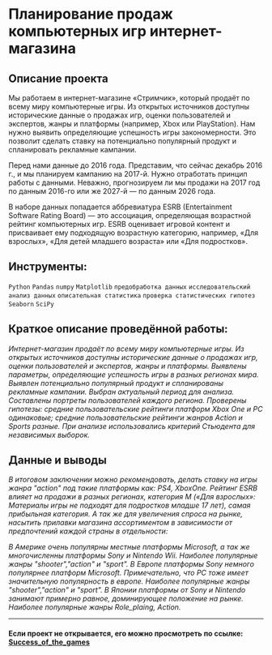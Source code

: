 # Планирование продаж компьютерных игр интернет-магазина

## Описание проекта

Мы работаем в интернет-магазине «Стримчик», который продаёт по всему миру компьютерные игры. Из открытых источников доступны исторические данные о продажах игр, оценки пользователей и экспертов, жанры и платформы (например, Xbox или PlayStation). Нам нужно выявить определяющие успешность игры закономерности. Это позволит сделать ставку на потенциально популярный продукт и спланировать рекламные кампании.<br>

Перед нами данные до 2016 года. Представим, что сейчас декабрь 2016 г., и мы планируем кампанию на 2017-й. Нужно отработать принцип работы с данными. Неважно, прогнозируем ли мы продажи на 2017 год по данным 2016-го или же 2027-й — по данным 2026 года. <br>

В наборе данных попадается аббревиатура ESRB (Entertainment Software Rating Board) — это ассоциация, определяющая возрастной рейтинг компьютерных игр. ESRB оценивает игровой контент и присваивает ему подходящую возрастную категорию, например, «Для взрослых», «Для детей младшего возраста» или «Для подростков».

## Инструменты:
`Python`
`Pandas`
`numpy`
`Matplotlib`
`предобработка данных`
`исследовательский анализ данных`
`описательная статистика`
`проверка статистических гипотез`
`Seaborn`
`SciPy`

## Краткое описание проведённой работы:
<i> Интернет-магазин продаёт по всему миру компьютерные игры. Из открытых источников доступны исторические данные о продажах игр, оценки пользователей и экспертов, жанры и платформы. 
Выявлены параметры, определяющие успешность игры в разных регионах мира. 
Выявлен потенциально популярный продукт и спланированы рекламные кампании.
Выбран актуальный период для анализа. Составлены портреты пользователей каждого региона. 
Проверены гипотезы: средние пользовательские рейтинги платформ Xbox One и PC одинаковые;
средние пользовательские рейтинги жанров Action и Sports разные. 
При анализе использовались критерий Стьюдента для независимых выборок.</i>

## Данные и выводы
<i>В итоговом заключении можно рекомендовать, делать ставку на игры жанра "action" под такие платформы как: PS4, XboxOne. Рейтинг ESRB влияет на продажи в разных регионах, категория M («Для взрослых»: Материалы игры не подходят для подростков младше 17 лет), самая прибыльная категория. А так же для увеличения спроса на рынке, насытить прилавки магазина ассортиментом в зависимости от предпочтений каждой страны в отдельности:

В Америке очень популярны местные платформы Microsoft, а так же многочисленны платформы Sony и Nintendo Wii. Наиболее популярные жанры "shooter","action" и "sport".
В Европе платформы Sony немного популярнее платформ Microsoft. Примечательно, что PC тоже имеет значительную популярность в европе. Наиболее популярные жанры "shooter","action" и "sport".
В Японии платформы от Sony и Nintendo занимают примерно равное, доминирующее положение на рынке. Наиболее популярные жанры Role_plaing, Action.
</i>

____
#### Если проект не открывается, его можно просмотреть по ссылке: <a href='https://nbviewer.org/github/Ptolemey98/YP_Projects/blob/main/Success_of_the_games/Success_of_the_games_1.ipynb'>Success_of_the_games</a>

